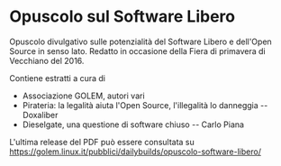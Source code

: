 # Opuscolo sul Software Libero
Opuscolo divulgativo sulle potenzialità del Software Libero e dell'Open Source in senso lato. Redatto in occasione della Fiera di primavera di Vecchiano del 2016.

Contiene estratti a cura di
* Associazione GOLEM, autori vari
* Pirateria: la legalità aiuta l'Open Source, l'illegalità lo danneggia -- Doxaliber
* Dieselgate, una questione di software chiuso -- Carlo Piana

L'ultima release del PDF può essere consultata su https://golem.linux.it/pubblici/dailybuilds/opuscolo-software-libero/
